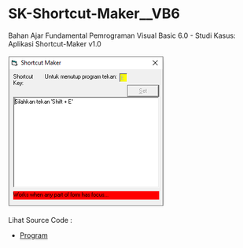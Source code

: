 # SK-Shortcut-Maker__VB6
Bahan Ajar Fundamental Pemrograman Visual Basic 6.0 - Studi Kasus: Aplikasi Shortcut-Maker v1.0<br><br>
<img src="https://github.com/RizkyKhapidsyah/SK-Shortcut-Maker__VB6/blob/master/result/001.PNG"><br><br>
Lihat Source Code : <br>
- <a href="https://github.com/RizkyKhapidsyah/SK-Shortcut-Maker__VB6/blob/master/Form1.frm">Program</a>

